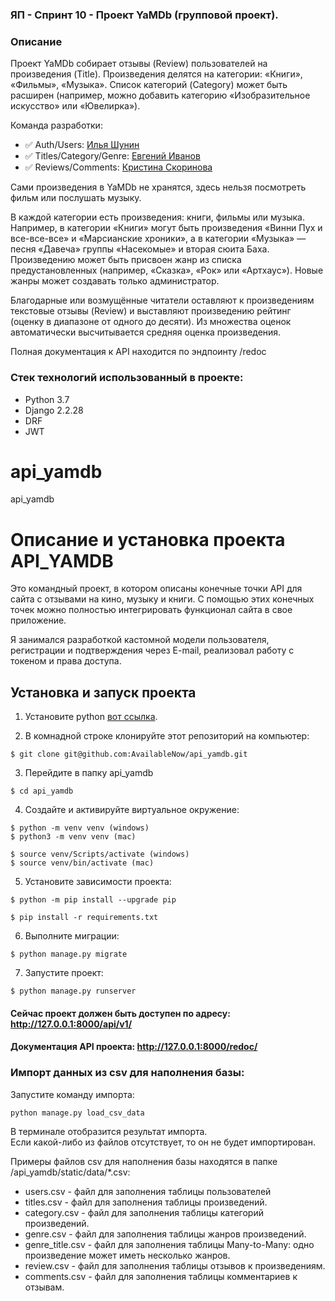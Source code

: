 ### ЯП - Спринт 10 - Проект YaMDb (групповой проект).
### Описание
Проект YaMDb собирает отзывы (Review) пользователей на произведения (Title).
Произведения делятся на категории: «Книги», «Фильмы», «Музыка».
Список категорий (Category) может быть расширен (например, можно добавить категорию «Изобразительное искусство» или «Ювелирка»).

Команда разработки:
- :white_check_mark: Auth/Users: [Илья Шунин](https://github.com/AvailableNow)
- :white_check_mark: Titles/Category/Genre: [Евгений Иванов](https://github.com/Iv-EN)
- :white_check_mark: Reviews/Comments: [Кристина Скоринова](https://github.com/Kristina-kul)

Сами произведения в YaMDb не хранятся, здесь нельзя посмотреть фильм или послушать музыку.

В каждой категории есть произведения: книги, фильмы или музыка. Например, в категории «Книги» могут быть произведения «Винни Пух и все-все-все» и «Марсианские хроники», а в категории «Музыка» — песня «Давеча» группы «Насекомые» и вторая сюита Баха. Произведению может быть присвоен жанр из списка предустановленных (например, «Сказка», «Рок» или «Артхаус»). Новые жанры может создавать только администратор.

Благодарные или возмущённые читатели оставляют к произведениям текстовые отзывы (Review) и выставляют произведению рейтинг (оценку в диапазоне от одного до десяти). Из множества оценок автоматически высчитывается средняя оценка произведения.

Полная документация к API находится по эндпоинту /redoc

### Стек технологий использованный в проекте:
- Python 3.7
- Django 2.2.28
- DRF
- JWT

# api_yamdb
api_yamdb
# Описание и установка проекта API_YAMDB
Это командный проект, в котором описаны конечные точки API для сайта с отзывами на кино, музыку и книги.
С помощью этих конечных точек можно полностью интегрировать функционал сайта в свое приложение.

Я занимался разработкой кастомной модели пользователя, регистрации и подтверждения через E-mail, реализовал работу с токеном и права доступа. 

## Установка и запуск проекта
1. Установите python
[вот ссылка](https://www.python.org/downloads/).

2. В комнадной строке клонируйте этот репозиторий на компьютер:
```
$ git clone git@github.com:AvailableNow/api_yamdb.git
```

3. Перейдите в папку api_yamdb
```
$ cd api_yamdb
```

4. Создайте и активируйте виртуальное окружение:
```
$ python -m venv venv (windows)
$ python3 -m venv venv (mac)

$ source venv/Scripts/activate (windows)
$ source venv/bin/activate (mac)
```

5. Установите зависимости проекта:
```
$ python -m pip install --upgrade pip

$ pip install -r requirements.txt
```

6. Выполните миграции:
```
$ python manage.py migrate
```

7. Запустите проект:
```
$ python manage.py runserver
```

#### Сейчас проект должен быть доступен по адресу: http://127.0.0.1:8000/api/v1/
#### Документация API проекта: http://127.0.0.1:8000/redoc/

### Импорт данных из csv для наполнения базы:

Запустите команду импорта:

```
python manage.py load_csv_data
```

В терминале отобразится результат импорта.<br>
Если какой-либо из файлов отсутствует, то он не будет импортирован.

Примеры файлов csv для наполнения базы находятся в папке /api_yamdb/static/data/*.csv:
- users.csv - файл для заполнения таблицы пользователей
- titles.csv - файл для заполнения таблицы произведений.
- category.csv - файл для заполнения таблицы категорий произведений.
- genre.csv - файл для заполнения таблицы жанров произведений.
- genre_title.csv - файл для заполнения таблицы Many-to-Many: одно произведение может иметь несколько жанров.
- review.csv - файл для заполнения таблицы отзывов к произведениям.
- comments.csv - файл для заполнения таблицы комментариев к отзывам.
<br>
